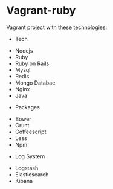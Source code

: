 # Vagrant-ruby

Vagrant project with these technologies:

*  Tech
  -  Nodejs
  -  Ruby
  -  Ruby on Rails
  -  Mysql
  -  Redis
  -  Mongo Databae
  -  Nginx
  -  Java

*  Packages
  - Bower
  - Grunt
  - Coffeescript
  - Less
  - Npm

*  Log System
  - Logstash
  - Elasticsearch
  - Kibana

